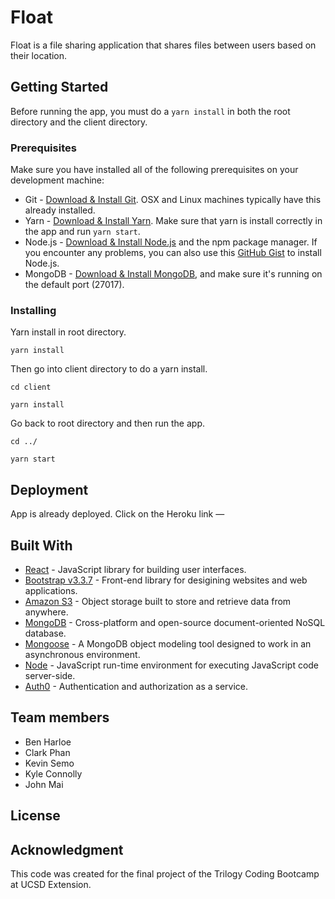 # Float

Float is a  file sharing application that shares files between users based on their location.

## Getting Started

Before running the app, you must do a ```yarn install``` in both the root directory and the client directory. 

### Prerequisites

Make sure you have installed all of the following prerequisites on your development machine:
* Git - [Download & Install Git](https://git-scm.com/downloads). OSX and Linux machines typically have this already installed.
* Yarn - [Download & Install Yarn](https://yarnpkg.com/en/). Make sure that yarn is install correctly in the app and run ```yarn start```.
* Node.js - [Download & Install Node.js](https://nodejs.org/en/download/) and the npm package manager. If you encounter any problems, you can also use this [GitHub Gist](https://gist.github.com/isaacs/579814) to install Node.js.
* MongoDB - [Download & Install MongoDB](http://www.mongodb.org/downloads), and make sure it's running on the default port (27017).



### Installing

Yarn install in root directory.
```
yarn install

```

Then go into client directory to do a yarn install.
```
cd client

yarn install
```

Go back to root directory and then run the app.
```
cd ../

yarn start
```


## Deployment

App is already deployed. Click on the Heroku link — 

## Built With

* [React](https://reactjs.org/) - JavaScript library for building user interfaces.
* [Bootstrap v3.3.7](https://getbootstrap.com/docs/3.3/) - Front-end library for desigining websites and web applications. 
* [Amazon S3](https://aws.amazon.com/s3/) - Object storage built to store and retrieve data from anywhere.
* [MongoDB](https://www.mongodb.com/) - Cross-platform and open-source document-oriented NoSQL database.
* [Mongoose](http://mongoosejs.com/) - A MongoDB object modeling tool designed to work in an asynchronous environment.
* [Node](https://nodejs.org/en/) - JavaScript run-time environment for executing JavaScript code server-side.
* [Auth0](https://auth0.com/) - Authentication and authorization as a service.

## Team members

* Ben Harloe
* Clark Phan
* Kevin Semo
* Kyle Connolly
* John Mai

## License

## Acknowledgment 
This code was created for the final project of the Trilogy Coding Bootcamp at UCSD Extension.
